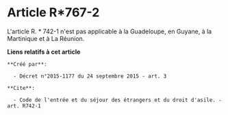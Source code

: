 # Article R*767-2

L'article R. * 742-1 n'est pas applicable à la Guadeloupe, en Guyane, à la Martinique et à La Réunion.

**Liens relatifs à cet article**

	**Créé par**:

	  - Décret n°2015-1177 du 24 septembre 2015 - art. 3

	**Cite**:

	  - Code de l'entrée et du séjour des étrangers et du droit d'asile. - art. R742-1
